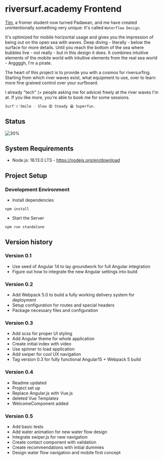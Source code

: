 # riversurf.academy Frontend

[Tim](https://github.com/mhmFrost), a fromer student now turned Padawan, and me have created unintentionally something very unique: It's called `Waterflow Design`.

It's optimized for mobile horizontal usage and gives you the impression of being out on the open sea with waves. Deep diving - literally - below the surface for more details. Until you reach the bottom of the sea where bubbles live - not really - but in this design it does. It combines intuitive elements of the mobile world with intuitive elements from the real sea world - Arggggh, I'm a pirate.

The heart of this project is to provide you with a cosmos for riversurfing. Starting from which river waves exist, what equipment to use, over to learn more fine grained control over your surfboard.

I already "tech" (= people asking me for advice) freely at the river waves I'm at. If you like more, you're able to book me for some sessions.

```sh
Surf'n'Smile - Slow 😩 Steady 😁 Superfun.
```

## Status

![30%](https://progress-bar.dev/30)

## System Requirements

- Node.js: 18.13.0 LTS - https://nodejs.org/en/download

## Project Setup

### Development Environment

- Install dependencies

`npm install`

- Start the Server

`npm run standalone`

## Version history

### Version 0.1

- Use seed of Angular 14 to lay groundwork for full Angular integration
- Figure out how to integrate the new Angular settings into build

### Version 0.2

- Add Webpack 5.0 to build a fully working delivery system for deployment
- Setup configuration for routes and special headers
- Package necessary files and configuration

### Version 0.3

- Add scss for proper UI styling
- Add Angular theme for whole application
- Create initial index with video
- Use spinner to load application
- Add swiper for cool UX navigation
- Tag version 0.3 for fully functional Angular15 + Webpack 5 build

### Version 0.4

- Readme updated
- Project set up
- Replace Angular.js with Vue.js
- deleted Vue Templates
- WelcomeComponent added

### Version 0.5

- Add basic tests
- Add water animation for new water flow design
- Integrate swiper.js for new navigation
- Create contact component with validation
- Create recommendations with initial dummies
- Design water flow navigation and mobile first concept
